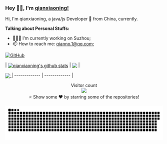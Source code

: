 ### Hey 👋🏽, I'm [qianxiaoning!](https://github.com/qianxiaoning) 

Hi, I'm qianxiaoning, a java/js Developer 🚀 from China, currently.
  
**Talking about Personal Stuffs:**
- 👨🏽‍💻 I’m currently working on Suzhou;
- 📫 How to reach me: qianno.1@qq.com;

[![GitHub](https://img.shields.io/badge/-GitHub-181717?style=flat&logo=github&link=https://github.com/qianxiaoning)](https://github.com/qianxiaoning)

| <a href="https://github.com/anuraghazra/github-readme-stats" target="_blank"><img align="center" src="https://github-readme-stats.vercel.app/api?username=qianxiaoning&show_icons=true&include_all_commits=true&theme=dark&hide_border=true" alt="qianxiaoning's github stats" /></a> | <a href="https://github.com/anuraghazra/convoychat"><img height=200 align="center" src="https://github-readme-stats.vercel.app/api/top-lang?username=qianxiaoning&theme=dark&hide_border=true" /></a> |

<a href="https://github.com/anuraghazra/convoychat">
  <img height=200 align="center" src="https://github-readme-stats.vercel.app/api/top-langs?username=qianxiaoning&langs_count=8&theme=dark&hide_border=true" />
</a>
| ------------- | ------------- |

<p align="center"> 
  Visitor count<br>
  <img src="https://profile-counter.glitch.me/qianxiaoning/count.svg" />
  <br/>⭐️ Show some ❤️ by starring some of the repositories!
</p>

<a href=#><img src="contributions.svg"></a>
